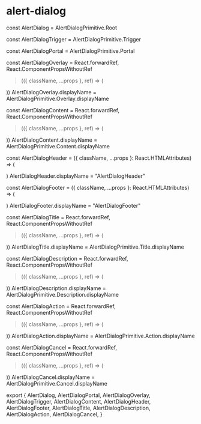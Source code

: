 # alert-dialog

const AlertDialog = AlertDialogPrimitive.Root

const AlertDialogTrigger = AlertDialogPrimitive.Trigger

const AlertDialogPortal = AlertDialogPrimitive.Portal

const AlertDialogOverlay = React.forwardRef,
  React.ComponentPropsWithoutRef
>(({ className, ...props }, ref) => (
  
))
AlertDialogOverlay.displayName = AlertDialogPrimitive.Overlay.displayName

const AlertDialogContent = React.forwardRef,
  React.ComponentPropsWithoutRef
>(({ className, ...props }, ref) => (
  
    
    


))
AlertDialogContent.displayName = AlertDialogPrimitive.Content.displayName

const AlertDialogHeader = ({
  className,
  ...props
}: React.HTMLAttributes) => (
  
)
AlertDialogHeader.displayName = "AlertDialogHeader"

const AlertDialogFooter = ({
  className,
  ...props
}: React.HTMLAttributes) => (
  
)
AlertDialogFooter.displayName = "AlertDialogFooter"

const AlertDialogTitle = React.forwardRef,
  React.ComponentPropsWithoutRef
>(({ className, ...props }, ref) => (
  
))
AlertDialogTitle.displayName = AlertDialogPrimitive.Title.displayName

const AlertDialogDescription = React.forwardRef,
  React.ComponentPropsWithoutRef
>(({ className, ...props }, ref) => (
  
))
AlertDialogDescription.displayName =
  AlertDialogPrimitive.Description.displayName

const AlertDialogAction = React.forwardRef,
  React.ComponentPropsWithoutRef
>(({ className, ...props }, ref) => (
  
))
AlertDialogAction.displayName = AlertDialogPrimitive.Action.displayName

const AlertDialogCancel = React.forwardRef,
  React.ComponentPropsWithoutRef
>(({ className, ...props }, ref) => (
  
))
AlertDialogCancel.displayName = AlertDialogPrimitive.Cancel.displayName

export {
  AlertDialog,
  AlertDialogPortal,
  AlertDialogOverlay,
  AlertDialogTrigger,
  AlertDialogContent,
  AlertDialogHeader,
  AlertDialogFooter,
  AlertDialogTitle,
  AlertDialogDescription,
  AlertDialogAction,
  AlertDialogCancel,
}